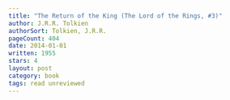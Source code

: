 ```yaml
---
title: "The Return of the King (The Lord of the Rings, #3)"
author: J.R.R. Tolkien
authorSort: Tolkien, J.R.R.
pageCount: 404
date: 2014-01-01
written: 1955
stars: 4
layout: post
category: book
tags: read unreviewed
---
```

